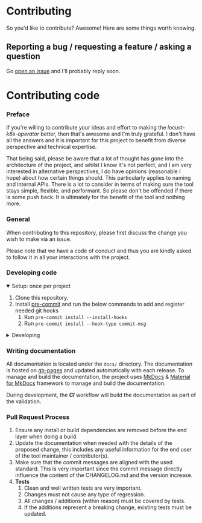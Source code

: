 # Contributing

So you'd like to contribute? Awesome! Here are some things worth knowing.

## Reporting a bug / requesting a feature / asking a question

Go [open an issue](https://github.com/AbdelrhmanHamouda/locust-k8s-operator/issues) and I'll probably reply soon.

# Contributing code

### Preface

If you're willing to contribute your ideas and effort to making the _locust-k8s-operator_ better, then that's awesome and I'm truly
grateful. I don't have all the answers and it is important for this project to benefit from diverse perspective and technical expertise.

That being said, please be aware that a lot of thought has gone into the architecture of the project, and whilst I know it's not perfect,
and I am very interested in alternative perspectives, I do have opinions (reasonable I hope) about how certain things should. This
particularly applies to naming and internal APIs. There is a lot to consider in terms of making sure the tool stays simple, flexible, and
performant. So please don't be offended if there is some push back. It is ultimately for the benefit of the tool and nothing more.

### General

When contributing to this repository, please first discuss the change you wish to make via an issue.

Please note that we have a code of conduct and thus you are kindly asked to follow it in all your interactions with the project.

### Developing code

<details open>
<summary>Setup: once per project</summary>

1. Clone this repository.
2. Install  [pre-commit](https://pre-commit.com/) and run the below commands to add and register needed git hooks
    1. Run `pre-commit install --install-hooks`
    2. Run `pre-commit install --hook-type commit-msg`

</details>

<details>
<summary>Developing</summary>

- This project follows the [Conventional Commits](https://www.conventionalcommits.org/) standard to
  automate [Semantic Versioning](https://semver.org/) and [Keep A Changelog](https://keepachangelog.com/)
  with [Commitizen](https://github.com/commitizen-tools/commitizen).

</details>

### Writing documentation

All documentation is located under the `docs/` directory. The documentation is hosted
on [gh-pages](https://abdelrhmanhamouda.github.io/locust-k8s-operator/) and updated automatically with each release. To manage and build the
documentation, the project uses [MkDocs] & [Material for MkDocs] framework to manage and build the documentation.

During development, the **_CI_** workflow will build the documentation as part of the validation.

### Pull Request Process

1. Ensure any install or build dependencies are removed before the end layer when doing a build.
2. Update the documentation when needed with the details of the proposed change, this includes any useful information for the end user of
   the tool maintainer / contributor(s).
3. Make sure that the commit messages are aligned with the used standard. This is very important since the commit message directly influence
   the content of the CHANGELOG.md and the version increase.
4. **Tests**
    1. Clean and well written tests are very important.
    2. Changes must not cause any type of regression.
    3. All changes / additions (within reason) must be covered by tests.
    4. If the additions represent a breaking change, existing tests must be updated.

[//]: # (Documentation framework urls)

[MkDocs]: https://www.mkdocs.org/

[Material for MkDocs]: https://squidfunk.github.io/mkdocs-material/